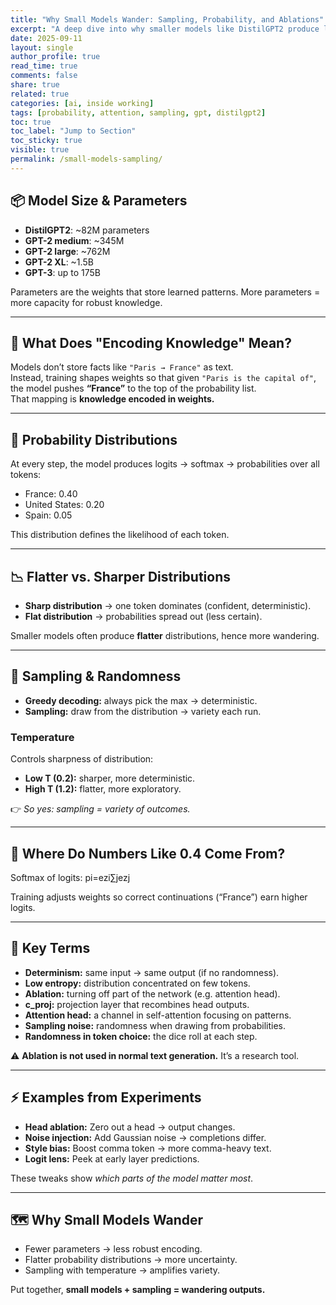 ```yaml
---
title: "Why Small Models Wander: Sampling, Probability, and Ablations"
excerpt: "A deep dive into why smaller models like DistilGPT2 produce less stable outputs, how probability distributions guide token choices, and how interpretability tools like ablations reveal model internals."
date: 2025-09-11
layout: single
author_profile: true
read_time: true
comments: false
share: true
related: true
categories: [ai, inside working]
tags: [probability, attention, sampling, gpt, distilgpt2]
toc: true
toc_label: "Jump to Section"
toc_sticky: true
visible: true
permalink: /small-models-sampling/
---
```


## 📦 Model Size & Parameters
- **DistilGPT2**: ~82M parameters  
- **GPT-2 medium**: ~345M  
- **GPT-2 large**: ~762M  
- **GPT-2 XL**: ~1.5B  
- **GPT-3**: up to 175B  

Parameters are the weights that store learned patterns. More parameters = more capacity for robust knowledge.

---

## 🧠 What Does "Encoding Knowledge" Mean?
Models don’t store facts like `"Paris → France"` as text.  
Instead, training shapes weights so that given `"Paris is the capital of"`, the model pushes **“France”** to the top of the probability list.  
That mapping is **knowledge encoded in weights.**

---

## 🎲 Probability Distributions
At every step, the model produces logits → softmax → probabilities over all tokens:

- France: 0.40
- United States: 0.20
- Spain: 0.05


This distribution defines the likelihood of each token.

---

## 📉 Flatter vs. Sharper Distributions
- **Sharp distribution** → one token dominates (confident, deterministic).  
- **Flat distribution** → probabilities spread out (less certain).  

Smaller models often produce **flatter** distributions, hence more wandering.

---

## 🎲 Sampling & Randomness
- **Greedy decoding:** always pick the max → deterministic.  
- **Sampling:** draw from the distribution → variety each run.  

### Temperature
Controls sharpness of distribution:
- **Low T (0.2):** sharper, more deterministic.  
- **High T (1.2):** flatter, more exploratory.  

👉 *So yes: sampling = variety of outcomes.*

---

## 📏 Where Do Numbers Like 0.4 Come From?
Softmax of logits:
pi=ezi∑jezj

Training adjusts weights so correct continuations (“France”) earn higher logits.

---

## 🧾 Key Terms
- **Determinism:** same input → same output (if no randomness).  
- **Low entropy:** distribution concentrated on few tokens.  
- **Ablation:** turning off part of the network (e.g. attention head).  
- **c_proj:** projection layer that recombines head outputs.  
- **Attention head:** a channel in self-attention focusing on patterns.  
- **Sampling noise:** randomness when drawing from probabilities.  
- **Randomness in token choice:** the dice roll at each step.  

⚠️ **Ablation is not used in normal text generation.** It’s a research tool.

---

## ⚡ Examples from Experiments
- **Head ablation:** Zero out a head → output changes.  
- **Noise injection:** Add Gaussian noise → completions differ.  
- **Style bias:** Boost comma token → more comma-heavy text.  
- **Logit lens:** Peek at early layer predictions.  

These tweaks show *which parts of the model matter most*.

---

## 🗺️ Why Small Models Wander
- Fewer parameters → less robust encoding.  
- Flatter probability distributions → more uncertainty.  
- Sampling with temperature → amplifies variety.  

Put together, **small models + sampling = wandering outputs.**
